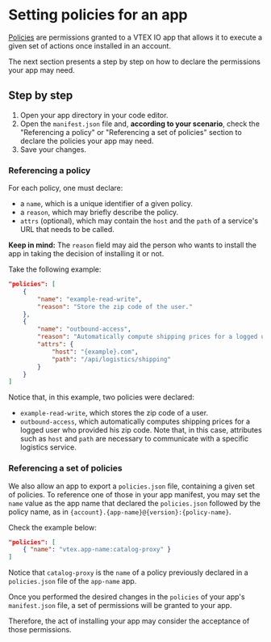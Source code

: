 # Setting policies for an app

[Policies]() are permissions granted to a VTEX IO app that allows it to execute a given set of actions once installed in an account.

The next section presents a step by step on how to declare the permissions your app may need.

## Step by step

1. Open your app directory in your code editor.
2. Open the `manifest.json` file and, **according to your scenario**, check the "Referencing a policy" or "Referencing a set of policies" section to declare the policies your app may need.
3. Save your changes.

### Referencing a policy

For each policy, one must declare:

- a `name`, which is a unique identifier of a given policy.
- a `reason`, which may briefly describe the policy.
- `attrs` (optional), which may contain the `host` and the `path` of a service's URL that needs to be called.

<div class="alert alert-info">
<b>Keep in mind:</b> The <code>reason</code> field may aid the person who wants to install the app in taking the decision of installing it or not.
</div>


Take the following example:

```json
"policies": [
    {
        "name": "example-read-write",
        "reason": "Store the zip code of the user."
    },
    {
        "name": "outbound-access",
        "reason": "Automatically compute shipping prices for a logged user who gave us their zip code.",
        "attrs": {
            "host": "{example}.com",
            "path": "/api/logistics/shipping"
        }
    }
]
```

Notice that, in this example, two policies were declared:

- `example-read-write`, which stores the zip code of a user.
- `outbound-access`, which automatically computes shipping prices for a logged user who provided his zip code. Note that, in this case, attributes such as `host` and `path` are necessary to communicate with a specific logistics service.

### Referencing a set of policies

We also allow an app to export a `policies.json` file, containing a given set of policies. To reference one of those in your app manifest, you may set the `name` value as the app name that declared the `policies.json` followed by the policy name, as in `{account}.{app-name}@{version}:{policy-name}`.

Check the example below:

```json
"policies": [
    { "name": "vtex.app-name:catalog-proxy" }
]
```

Notice that `catalog-proxy` is the `name` of a policy previously declared in a `policies.json` file of the `app-name` app.


Once you performed the desired changes in the `policies` of your app's `manifest.json` file, a set of permissions will be granted to your app. 

Therefore, the act of installing your app may consider the acceptance of those permissions.
